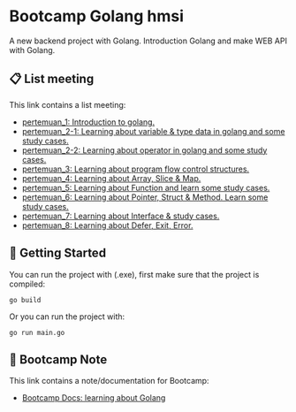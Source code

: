 # Bootcamp Golang hmsi

A new backend project with Golang. Introduction Golang and make WEB API with Golang.

## 📋 List meeting
This link contains a list meeting:
- [pertemuan_1: Introduction to golang.](https://github.com/kisahtegar/Golang/tree/main/demo/bootcamp_go_hmsi/pertemuan_1)
- [pertemuan_2-1: Learning about variable & type data in golang and some study cases.](https://github.com/kisahtegar/Golang/tree/main/demo/bootcamp_go_hmsi/pertemuan_2-1)
- [pertemuan_2-2: Learning about operator in golang and some study cases.](https://github.com/kisahtegar/Golang/tree/main/demo/bootcamp_go_hmsi/pertemuan_2-2)
- [pertemuan_3: Learning about program flow control structures.](https://github.com/kisahtegar/Golang/tree/main/demo/bootcamp_go_hmsi/pertemuan_3)
- [pertemuan_4: Learning about Array, Slice & Map.](https://github.com/kisahtegar/Golang/tree/main/demo/bootcamp_go_hmsi/pertemuan_4)
- [pertemuan_5: Learning about Function and learn some study cases.](https://github.com/kisahtegar/Golang/tree/main/demo/bootcamp_go_hmsi/pertemuan_5)
- [pertemuan_6: Learning about Pointer, Struct & Method. Learn some study cases.](https://github.com/kisahtegar/Golang/tree/main/demo/bootcamp_go_hmsi/pertemuan_6)
- [pertemuan_7: Learning about Interface & study cases.](https://github.com/kisahtegar/Golang/tree/main/demo/bootcamp_go_hmsi/pertemuan_7)
- [pertemuan_8: Learning about Defer, Exit, Error.](https://github.com/kisahtegar/Golang/tree/main/demo/bootcamp_go_hmsi/pertemuan_8)

## 🧪 Getting Started
You can run the project with (.exe), first make sure that the project is compiled:

    go build

Or you can run the project with:

    go run main.go

## 📝 Bootcamp Note
This link contains a note/documentation for Bootcamp:
- [Bootcamp Docs: learning about Golang](https://drive.google.com/drive/folders/14fco3zw_Yt2DDrUZKvif-5nai9nUFooC?usp=sharing)
